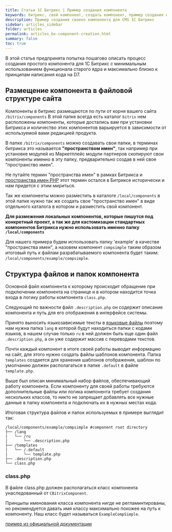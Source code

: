 ```yaml
---
title: Статьи 1С Битрикс | Пример создания компонента
keywords: битрикс, свой компонент, создать компонент, пример создания компонента
description: Пример создания своеко компонента для CMS 1С Битрикс
sidebar: articles_sidebar
folder: articles
permalink: articles_bx-component-creation.html
summary: false
toc: true
---
```


В этой статье предпринята попытка пошагово описать процесс создания простого компонента для 1С Битрикс 
с минимальным использованием функционала старого ядра и максимально близко к принципам написания кода на D7.

## Размещение компонента в файловой структуре сайта

Компоненты в битрикс размещаются по пути от корня вашего сайта ```/bitrix/components```
В этой папке всегда есть каталог ```bitrix``` нем расположены компоненты, которые достались вам при установки Битрикса
и количество этих компонентов варьируется в зависимости от используемой вами редакцией продукта.

В папке ```/bitrix/components``` можно создавать свои папки, в терминах битрикса это называется **"пространством имен"**,
так например при установке модулей из Маркетплейс модули партнеров скопируют свои компоненты именно в эту папку, 
предварительно создав в ней свое "пространство имен".

Не путайте термин "пространства имен" в рамках Битрикса и [пространства имен PHP](http://php.net/manual/ru/language.namespaces.php) 
этот термин остался в Битриксе исторически и нам придется с этим мириться.

Так же компоненты можно разместить в каталоге ```/local/components``` в этой папке нужно так же создать свое "пространство имен" в 
виде отдельного каталога в котором и разместить свой компонент.

**Для размежения локальных компонентов, которые пишутся под конкретный проект, а так же для кастомизации стандартных компонентов 
Битрикса нужно использовать именно папку ```/local/components```**

Для нашего примера будем использовать папку 'example' в качестве "пространства имен", а назовем компонент ```compsimple```
таким образом итоговый путь к файлам разрабатываемого компонента будет таким: ```/local/components/example/compsimple```.

## Структура файлов и папок компонента

Основной файл компонента к которому происходит обращение при подключении компонента на странице и в котором находится точка входа в логику работы компонента ```class.php```. 

Следующий по важности файл ```.description.php``` он содержит описание компонента и путь для его отображения в интерфейсе системы.

Принято выносить языкозависимые тексты в [языковые файлы](https://dev.1c-bitrix.ru/learning/course/index.php?COURSE_ID=43&LESSON_ID=3695&LESSON_PATH=3913.4776.3695) поэтому нам нужна папка ```lang``` в которой будут находиться папки с кодами языков, в нашем случае только ```ru``` в ней должен быть еще один файл ```.description.php```, а он уже содержит массив с переводами текстов.

Почти каждый компонент в итоге своей работы выводит информацию на сайт, для этого нужно создать файлы шаблонов компонента. Папка ```templates``` создается для хранения шаблонов отображения, шаблон по умолчанию должен располагаться в папке ```.default``` в файле ```template.php```.

Выше был описан минимальный набор файлов, обеспечивающий работу компонента. Если компоненту для своей работы требуются дополнительные файлы или логика компонента требует создания нескольких классов, то никто не запрещает добавлять все нужные данные в папку компонента и подключать их в нужных местах кода.

Итоговая структура файлов и папок используемых в примере выглядит так:

```
/local/components/example/compsimple #component root directory
├── /lang
|   └── /ru
|       └── .description.php
├── /templates
|   └── /.default
|       └── template.php
├── .description.php
└── class.php
```

### class.php

В файле class.php должен располагаться класс компонента унаследованный от ```CBitrixComponent```.

Принцыпы именования класса компонента нигде не регламинтированы, но рекомендуется давать имя классу максимально похожее на путь к компоненту. Наш класс будет называться ```ExampleCompSimple```.

[пример из официальной документации](https://dev.1c-bitrix.ru/learning/course/index.php?COURSE_ID=43&LESSON_ID=2028&LESSON_PATH=3913.4565.2028)
